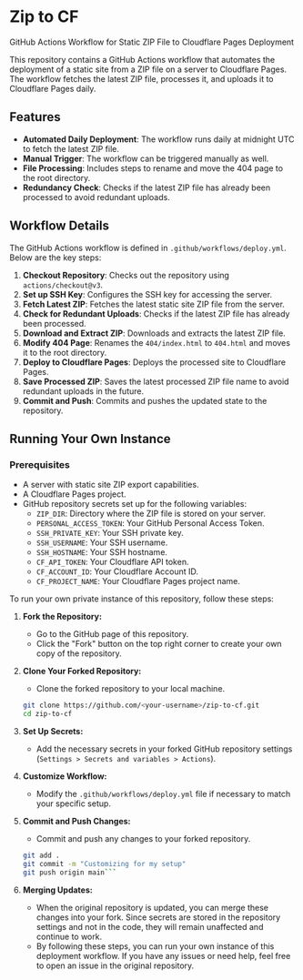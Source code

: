 # Zip to CF

GitHub Actions Workflow for Static ZIP File to Cloudflare Pages Deployment

This repository contains a GitHub Actions workflow that automates the deployment of a static site from a ZIP file on a server to Cloudflare Pages. The workflow fetches the latest ZIP file, processes it, and uploads it to Cloudflare Pages daily.

## Features

- **Automated Daily Deployment**: The workflow runs daily at midnight UTC to fetch the latest ZIP file.
- **Manual Trigger**: The workflow can be triggered manually as well.
- **File Processing**: Includes steps to rename and move the 404 page to the root directory.
- **Redundancy Check**: Checks if the latest ZIP file has already been processed to avoid redundant uploads.

## Workflow Details

The GitHub Actions workflow is defined in `.github/workflows/deploy.yml`. Below are the key steps:

1. **Checkout Repository**: Checks out the repository using `actions/checkout@v3`.
2. **Set up SSH Key**: Configures the SSH key for accessing the server.
3. **Fetch Latest ZIP**: Fetches the latest static site ZIP file from the server.
4. **Check for Redundant Uploads**: Checks if the latest ZIP file has already been processed.
5. **Download and Extract ZIP**: Downloads and extracts the latest ZIP file.
6. **Modify 404 Page**: Renames the `404/index.html` to `404.html` and moves it to the root directory.
7. **Deploy to Cloudflare Pages**: Deploys the processed site to Cloudflare Pages.
8. **Save Processed ZIP**: Saves the latest processed ZIP file name to avoid redundant uploads in the future.
9. **Commit and Push**: Commits and pushes the updated state to the repository.

## Running Your Own Instance

### Prerequisites

- A server with static site ZIP export capabilities.
- A Cloudflare Pages project.
- GitHub repository secrets set up for the following variables:
  - `ZIP_DIR`: Directory where the ZIP file is stored on your server.
  - `PERSONAL_ACCESS_TOKEN`: Your GitHub Personal Access Token.
  - `SSH_PRIVATE_KEY`: Your SSH private key.
  - `SSH_USERNAME`: Your SSH username.
  - `SSH_HOSTNAME`: Your SSH hostname.
  - `CF_API_TOKEN`: Your Cloudflare API token.
  - `CF_ACCOUNT_ID`: Your Cloudflare Account ID.
  - `CF_PROJECT_NAME`: Your Cloudflare Pages project name.


To run your own private instance of this repository, follow these steps:

1. **Fork the Repository:**
   - Go to the GitHub page of this repository.
   - Click the "Fork" button on the top right corner to create your own copy of the repository.

2. **Clone Your Forked Repository:**
   - Clone the forked repository to your local machine.
   ```bash
   git clone https://github.com/<your-username>/zip-to-cf.git
   cd zip-to-cf

3. **Set Up Secrets:**
   - Add the necessary secrets in your forked GitHub repository settings (`Settings > Secrets and variables > Actions`).

4. **Customize Workflow:**
   - Modify the `.github/workflows/deploy.yml` file if necessary to match your specific setup.

5. **Commit and Push Changes:**
   - Commit and push any changes to your forked repository.
   ```bash
   git add .
   git commit -m "Customizing for my setup"
   git push origin main```

6. **Merging Updates:**
   - When the original repository is updated, you can merge these changes into your fork. Since secrets are stored in the repository settings and not in the code, they will remain unaffected and continue to work.
   - By following these steps, you can run your own instance of this deployment workflow. If you have any issues or need help, feel free to open an issue in the original repository.